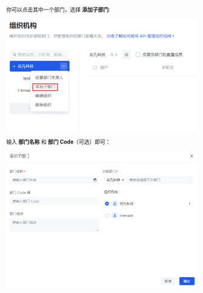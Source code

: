你可以点击其中一个部门，选择 **添加子部门**:

<img src="../../images/20201020144542.png" style="display:block;margin: 0 auto;">

输入 **部门名称** 和 **部门 Code**（可选）即可：

<img src="../../images/20201020144628.png" style="display:block;margin: 0 auto;">